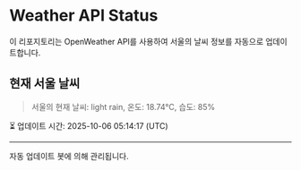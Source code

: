 
# Weather API Status

이 리포지토리는 OpenWeather API를 사용하여 서울의 날씨 정보를 자동으로 업데이트합니다.

## 현재 서울 날씨
> 서울의 현재 날씨: light rain, 온도: 18.74°C, 습도: 85%

⏳ 업데이트 시간: 2025-10-06 05:14:17 (UTC)

---
자동 업데이트 봇에 의해 관리됩니다.
